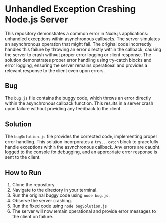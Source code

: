# Unhandled Exception Crashing Node.js Server

This repository demonstrates a common error in Node.js applications: unhandled exceptions within asynchronous callbacks.  The server simulates an asynchronous operation that might fail.  The original code incorrectly handles this failure by throwing an error directly within the callback, causing the server to crash without proper error logging or client response.  The solution demonstrates proper error handling using try-catch blocks and error logging, ensuring the server remains operational and provides a relevant response to the client even upon errors.

## Bug

The `bug.js` file contains the buggy code, which throws an error directly within the asynchronous callback function. This results in a server crash upon failure without providing any feedback to the client.

## Solution

The `bugSolution.js` file provides the corrected code, implementing proper error handling.  This solution incorporates a `try...catch` block to gracefully handle exceptions within the asynchronous callback.  Any errors are caught, logged to the console for debugging, and an appropriate error response is sent to the client.

## How to Run

1. Clone the repository.
2. Navigate to the directory in your terminal.
3. Run the original buggy code using `node bug.js`.
4. Observe the server crashing.  
5. Run the fixed code using `node bugSolution.js`
6. The server will now remain operational and provide error messages to the client on failure.